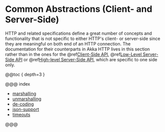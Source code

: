 <a id="http-java-common"></a>
# Common Abstractions (Client- and Server-Side)

HTTP and related specifications define a great number of concepts and functionality that is not specific to either
HTTP's client- or server-side since they are meaningful on both end of an HTTP connection.
The documentation for their counterparts in Akka HTTP lives in this section rather than in the ones for the
@ref[Client-Side API](../client-side/index.md#http-client-side-java), @ref[Low-Level Server-Side API](../server-side/low-level-server-side-api.md#http-low-level-server-side-api-java) or @ref[High-level Server-Side API](../routing-dsl/index.md#http-high-level-server-side-api-java),
which are specific to one side only.

@@toc { depth=3 }

@@@ index

* [marshalling](marshalling.md)
* [unmarshalling](unmarshalling.md)
* [de-coding](de-coding.md)
* [json-support](json-support.md)
* [timeouts](timeouts.md)

@@@
